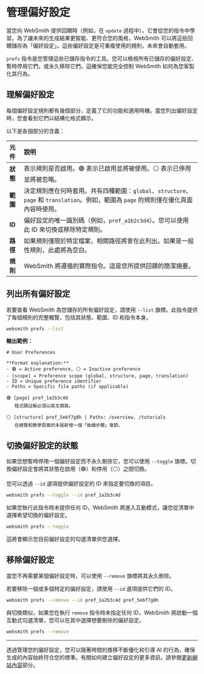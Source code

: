 # 管理偏好設定

當您向 WebSmith 提供回饋時（例如，在 `update` 過程中），它會從您的指令中學習。為了讓未來的生成結果更智能、更符合您的風格，WebSmith 可以將這些回饋儲存為「偏好設定」。這些偏好設定是可重複使用的規則，未來會自動套用。

`prefs` 指令是您管理這些已儲存指令的工具。您可以檢視所有已儲存的偏好設定、暫時停用它們，或永久移除它們。這確保您能完全控制 WebSmith 如何為您客製化其行為。

## 理解偏好設定

每個偏好設定規則都有幾個部分，定義了它的功能和適用時機。當您列出偏好設定時，您會看到它們以結構化格式顯示。

以下是各個部分的含義：

| 元件 | 說明 |
| :--- | :--- |
| **狀態** | 表示規則是否啟用。🟢 表示已啟用並將被使用。⚪ 表示已停用並將被忽略。 |
| **範圍** | 決定規則應在何時套用。共有四種範圍：`global`、`structure`、`page` 和 `translation`。例如，範圍為 `page` 的規則僅在優化頁面內容時使用。 |
| **ID** | 偏好設定的唯一識別碼（例如，`pref_a1b2c3d4`）。您可以使用此 ID 來切換或移除特定規則。 |
| **路徑** | 如果規則僅限於特定檔案，相關路徑將會在此列出。如果是一般性規則，此處將為空白。 |
| **規則** | WebSmith 將遵循的實際指令。這是您所提供回饋的簡潔摘要。 |

## 列出所有偏好設定

若要查看 WebSmith 為您儲存的所有偏好設定，請使用 `--list` 旗標。此指令提供了每個規則的完整概覽，包括其狀態、範圍、ID 和指令本身。

```bash Command icon=lucide:terminal
websmith prefs --list
```

**輸出範例：**

```text Example Output
# User Preferences

**Format explanation:**
- 🟢 = Active preference, ⚪ = Inactive preference
- [scope] = Preference scope (global, structure, page, translation)
- ID = Unique preference identifier
- Paths = Specific file paths (if applicable)

🟢 [page] pref_1a2b3c4d
   程式碼註解必須以英文撰寫。

⚪ [structure] pref_5e6f7g8h | Paths: /overview, /tutorials
   在總覽和教學頁面的末尾新增一個「後續步驟」章節。
```

## 切換偏好設定的狀態

如果您想暫時停用一個偏好設定而不永久刪除它，您可以使用 `--toggle` 旗標。切換偏好設定會將其狀態在啟用（🟢）和停用（⚪）之間切換。

您可以透過 `--id` 選項提供偏好設定的 ID 來指定要切換的項目。

```bash Command icon=lucide:terminal
websmith prefs --toggle --id pref_1a2b3c4d
```

如果您執行此指令時未提供任何 ID，WebSmith 將進入互動模式，讓您從清單中選擇希望切換的偏好設定。

```bash Command icon=lucide:terminal
websmith prefs --toggle
```

這將會顯示您目前偏好設定的勾選清單供您選擇。

## 移除偏好設定

當您不再需要某個偏好設定時，可以使用 `--remove` 旗標將其永久刪除。

若要移除一個或多個特定的偏好設定，請使用 `--id` 選項提供它們的 ID。

```bash Command icon=lucide:terminal
websmith prefs --remove --id pref_1a2b3c4d pref_5e6f7g8h
```

與切換類似，如果您在執行 `remove` 指令時未指定任何 ID，WebSmith 將啟動一個互動式勾選清單，您可以在其中選擇想要刪除的偏好設定。

```bash Command icon=lucide:terminal
websmith prefs --remove
```

---

透過管理您的偏好設定，您可以隨著時間的推移不斷優化和引導 AI 的行為，確保生成的內容始終符合您的標準。有關如何建立偏好設定的更多資訊，請參閱[更新網站內容](./core-tasks-updating-website-content.md)部分。